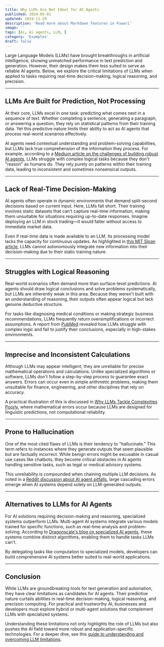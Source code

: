 ```yaml
---
title: Why LLMs Are Not Ideal for AI Agents 
published: 2024-05-01
updated: 2024-11-29
description: 'Read more about Markdown features in Fuwari'
image: ''
tags: [Ai, Ai agents, LLM, ]
category: 'Examples'
draft: false 
---
```




Large Language Models (LLMs) have brought breakthroughs in artificial intelligence, showing unmatched performance in text prediction and generation. However, their design makes them less suited to serve as reliable AI agents. Below, we explore the critical limitations of LLMs when applied to tasks requiring real-time decision-making, logical reasoning, and precision.

---

## LLMs Are Built for Prediction, Not Processing  

At their core, LLMs excel in one task: predicting what comes next in a sequence of text. Whether completing a sentence, generating a paragraph, or answering a question, they rely on statistical patterns from their training data. Yet this predictive nature limits their ability to act as AI agents that process real-world scenarios effectively.

AI agents need contextual understanding and problem-solving capabilities, but LLMs lack true comprehension of the information they process. For example, according to a [Medium article on the challenges of building robust AI agents](https://medium.com/@andrewhnberry/the-challenges-of-building-robust-ai-agents-52b1d29579c2), LLMs struggle with complex logical tasks because they don't "reason" as humans do. They rely purely on patterns within their training data, leading to inconsistent and sometimes nonsensical outputs.

---

## Lack of Real-Time Decision-Making  

AI agents often operate in dynamic environments that demand split-second decisions based on current input. Here, LLMs fall short. Their training involves static datasets that can't capture real-time information, making them unsuitable for situations requiring up-to-date responses. Imagine deploying an LLM in stock trading—it would falter without access to immediate market data.

Even if real-time data is made available to an LLM, its processing model lacks the capacity for continuous updates. As highlighted in [this MIT Sloan article](https://sloanreview.mit.edu/article/the-working-limitations-of-large-language-models/), LLMs cannot autonomously integrate new information into their decision-making due to their static training nature.

---

## Struggles with Logical Reasoning  

Real-world scenarios often demand more than surface-level predictions. AI agents should draw logical conclusions and solve problems systematically, but LLMs are inherently weak in this area. Because they weren't built with an understanding of reasoning, their outputs often appear logical but lack genuine deductive structure.  

For tasks like diagnosing medical conditions or making strategic business recommendations, LLMs frequently return oversimplifications or incorrect assumptions. A report from [PubMed](https://pubmed.ncbi.nlm.nih.gov/38965432/) revealed how LLMs struggle with complex logic and fail to justify their conclusions, especially in high-stakes environments.

---

## Imprecise and Inconsistent Calculations  

Although LLMs may appear intelligent, they are unreliable for precise mathematical operations and calculations. Unlike specialized algorithms or software, LLMs don't follow a step-by-step process to guarantee exact answers. Errors can occur even in simple arithmetic problems, making them unsuitable for finance, engineering, and other disciplines that rely on accuracy.  

A practical illustration of this is discussed in [Why LLMs Tackle Complexities Poorly](https://venturebeat.com/ai/why-multi-agent-ai-conquers-complexities-llms-cant/), where mathematical errors occur because LLMs are designed for linguistic predictions, not computational reliability.

---

## Prone to Hallucination  

One of the most cited flaws of LLMs is their tendency to "hallucinate." This term refers to instances where they generate outputs that seem plausible but are factually incorrect. While benign errors might be excusable in casual use cases like chatbots, they become critical obstacles in AI agents handling sensitive tasks, such as legal or medical advisory systems.

This unreliability is compounded when chaining multiple LLM decisions. As noted in a [Reddit discussion about AI agent pitfalls](https://www.reddit.com/r/MachineLearning/comments/1cy1kn9/d_ai_agents_too_early_too_expensive_too_unreliable/), large cascading errors emerge when AI systems depend solely on LLM-generated outputs.

---

## Alternatives to LLMs for AI Agents  

For AI solutions requiring decision-making and reasoning, specialized systems outperform LLMs. Multi-agent AI systems integrate various models trained for specific functions, such as real-time analysis and problem-solving. According to [Dragonscale's blog on specialized AI agents](https://blog.dragonscale.ai/why-llms-arent-enough-the-need-for-specialized-ai-agents/), these systems combine distinct algorithms, enabling them to handle tasks LLMs can't.  

By delegating tasks like computation to specialized models, developers can build comprehensive AI systems better suited to real-world applications.

---

## Conclusion  

While LLMs are groundbreaking tools for text generation and automation, they have clear limitations as candidates for AI agents. Their predictive nature curtails abilities in real-time decision-making, logical reasoning, and precision computing. For practical and trustworthy AI, businesses and developers must explore hybrid or multi-agent solutions that complement LLMs with specialized systems.  

Understanding these limitations not only highlights the role of LLMs but also pushes the AI field toward more robust and application-specific technologies. For a deeper dive, see this [guide to understanding and overcoming LLM limitations](https://lumenalta.com/insights/understanding-llms-overcoming-limitations).

